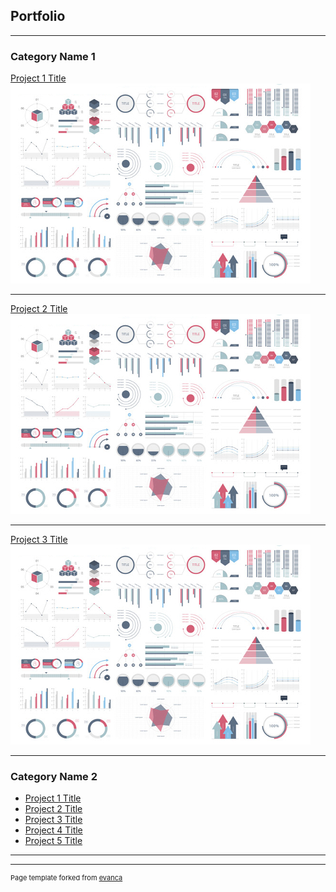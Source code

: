 ## Portfolio

---

### Category Name 1 

[Project 1 Title](https://colab.research.google.com/drive/1NJnqEpGFnjnbj17XUhubQs5LR7x3UVW1?usp=sharing)
<img src="images/dummy_thumbnail.jpg?raw=true"/>

---
[Project 2 Title](https://colab.research.google.com/drive/1NJnqEpGFnjnbj17XUhubQs5LR7x3UVW1?usp=sharing)
<img src="images/dummy_thumbnail.jpg?raw=true"/>

---
[Project 3 Title](https://colab.research.google.com/drive/1NJnqEpGFnjnbj17XUhubQs5LR7x3UVW1?usp=sharing)
<img src="images/dummy_thumbnail.jpg?raw=true"/>

---

### Category Name 2

- [Project 1 Title](https://colab.research.google.com/drive/1NJnqEpGFnjnbj17XUhubQs5LR7x3UVW1?usp=sharing)
- [Project 2 Title](https://colab.research.google.com/drive/1NJnqEpGFnjnbj17XUhubQs5LR7x3UVW1?usp=sharing)
- [Project 3 Title](https://colab.research.google.com/drive/1NJnqEpGFnjnbj17XUhubQs5LR7x3UVW1?usp=sharing)
- [Project 4 Title](https://colab.research.google.com/drive/1NJnqEpGFnjnbj17XUhubQs5LR7x3UVW1?usp=sharing)
- [Project 5 Title](https://colab.research.google.com/drive/1NJnqEpGFnjnbj17XUhubQs5LR7x3UVW1?usp=sharing)

---




---
<p style="font-size:11px">Page template forked from <a href="https://github.com/evanca/quick-portfolio">evanca</a></p>
<!-- Remove above link if you don't want to attibute -->
